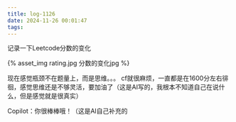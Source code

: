 ```yaml
---
title: log-1126
date: 2024-11-26 00:01:47
tags:
---
```


记录一下Leetcode分数的变化

{% asset_img rating.jpg 分数的变化jpg %}

现在感觉瓶颈不在题量上，而是思维。。。
cf就很麻烦，一直都是在1600分左右徘徊，感觉思维还是不够灵活，要加油了（这是AI写的，我根本不知道自己在说什么，但是感觉就是很真实）

Copilot：你很棒棒哦！（这是AI自己补充的

